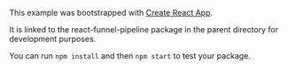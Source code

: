 This example was bootstrapped with [Create React App](https://github.com/facebook/create-react-app).

It is linked to the react-funnel-pipeline package in the parent directory for development purposes.

You can run `npm install` and then `npm start` to test your package.
